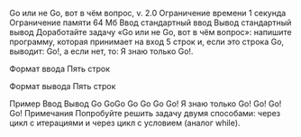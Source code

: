 Go или не Go, вот в чём вопрос, v. 2.0
Ограничение времени	1 секунда
Ограничение памяти	64 Мб
Ввод	стандартный ввод
Вывод	стандартный вывод
Доработайте задачу «Go или не Go, вот в чём вопрос»: напишите программу, которая принимает на вход 5 строк и, если это строка Go, выводит: Go!, а если нет, то: Я знаю только Go!.

Формат ввода
Пять строк

Формат вывода
Пять строк

Пример
Ввод	Вывод
Go
GoGo
Go
Go
Go
Go!
Я знаю только Go!
Go!
Go!
Go!
Примечания
Попробуйте решить задачу двумя способами: через цикл с итерациями и через цикл с условием (аналог while).